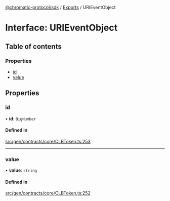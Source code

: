 [@chromatic-protocol/sdk](../README.md) / [Exports](../modules.md) / URIEventObject

# Interface: URIEventObject

## Table of contents

### Properties

- [id](URIEventObject.md#id)
- [value](URIEventObject.md#value)

## Properties

### id

• **id**: `BigNumber`

#### Defined in

[src/gen/contracts/core/CLBToken.ts:253](https://github.com/chromatic-protocol/sdk/blob/10aa618/src/gen/contracts/core/CLBToken.ts#L253)

___

### value

• **value**: `string`

#### Defined in

[src/gen/contracts/core/CLBToken.ts:252](https://github.com/chromatic-protocol/sdk/blob/10aa618/src/gen/contracts/core/CLBToken.ts#L252)
